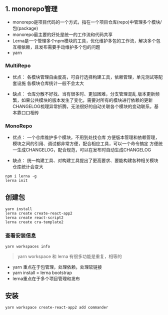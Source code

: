 ## 1. monorepo管理

- monorepo是项目代码的一个方式，指在一个项目仓库(repo)中管理多个模块/包(package)
- monorepo最主要的好处是统一的工作流和代码共享
- Lerna是一个管理多个npm模块的工具，优化维护多包的工作流，解决多个包互相依赖，且发布需要手动维护多个包的问题
- yarn

### MultiRepo

- 优点： 各模块管理自由度高，可自行选择构建工具，依赖管理，单元测试等配套设施
        各模块仓库统计一般不会太大

- 缺点： 仓库分散不好找、当有很多时、更加困难，分支管理混乱
        版本更新频繁，如果公共模块的版本发生了变化，需要对所有的模块进行依赖的更新
        CHANGELOG梳理异常折腾，无法很好的自动关联各个模块的变动联系，基本靠口口相传


### MonoRepo
- 优点： 一个仓库维护多个模块，不用到处找仓库
        方便版本管理和依赖管理，模块之间的引用、调试都非常方便，配合相应工具，可以一个命令搞定
        方便统一生成CHANGELOG，配合规范，可以在发布时自动生成CHANGELOG

- 缺点： 统一构建工具、对构建工具提出了更高要求、要能构建各种相关模块
        仓库统计会变大


```
npm i lerna -g
lerna init
```

## 创建包

```
yarn install
lerna create create-react-app2
lerna create react-script2
lerna create cra-template2
```

### 查看安装信息

```
yarn workspaces info

```

> yarn workspace 和 lerna
    有很多功能是重复，相等的


- yarn  重点在于包管理，处理依赖，处理软链接
- yarn install = lerna bootstrap
- lerna重点在于多个项目管理和发布


## 安装

```
yarn workspace create-react-app2 add commander

```